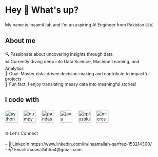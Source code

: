 <h1 align="left">Hey 👋 What's up?</h1>

###

<p align="left">My name is InaamAllah and I'm an aspiring AI Engineer from Pakistan 🇵🇰</p>

###

<h2 align="left">About me</h2>

###

<p align="left">🔍 Passionate about uncovering insights through data<br>
📊 Currently diving deep into Data Science, Machine Learning, and Analytics<br>
🎯 Goal: Master data-driven decision-making and contribute to impactful projects<br>
🤖 Fun fact: I enjoy translating messy data into meaningful stories!</p>

###

<h2 align="left">I code with</h2>

###

<div align="left">
  <img src="https://cdn.jsdelivr.net/gh/devicons/devicon/icons/python/python-original.svg" height="40" alt="python logo"  />
  <img width="12" />
  <img src="https://cdn.jsdelivr.net/gh/devicons/devicon/icons/numpy/numpy-original.svg" height="40" alt="numpy logo"  />
  <img width="12" />
  <img src="https://cdn.jsdelivr.net/gh/devicons/devicon/icons/pandas/pandas-original.svg" height="40" alt="pandas logo"  />
  <img width="12" />
  <img src="https://cdn.jsdelivr.net/gh/devicons/devicon/icons/java/java-original.svg" height="40" alt="java logo"  />
  <img width="12" />
  <img src="https://cdn.jsdelivr.net/gh/devicons/devicon/icons/cplusplus/cplusplus-original.svg" height="40" alt="cplusplus logo"  />
  <img width="12" />
  <img src="https://cdn.jsdelivr.net/gh/devicons/devicon/icons/microsoftsqlserver/microsoftsqlserver-plain.svg" height="40" alt="microsoftsqlserver logo"  />
</div>

###

<p align="left">🌐 Let's Connect<br><br>- 💼 LinkedIn https://www.linkedin.com/in/inaamallah-sarfraz-153214300/<br>- 📫 Email: inaamallah554@gmail.com</p>

###
